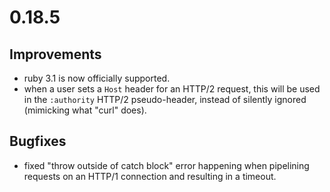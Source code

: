 # 0.18.5

## Improvements

* ruby 3.1 is now officially supported.
* when a user sets a `Host` header for an HTTP/2 request, this will be used in the `:authority` HTTP/2 pseudo-header, instead of silently ignored (mimicking what "curl" does).

## Bugfixes

* fixed "throw outside of catch block" error happening when pipelining requests on an HTTP/1 connection and resulting in a timeout.